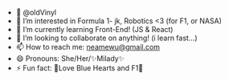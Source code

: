 - 👋 @oldVinyl
- 👀 I’m interested in Formula 1- jk, Robotics <3 (for F1, or NASA)
- 🌱 I’m currently learning Front-End! (JS & React)
- 💞️ I’m looking to collaborate on anything! (i learn fast...)
- 📫 How to reach me: neamewu@gmail.com
- 😄 Pronouns: She/Her/✨Milady✨
- ⚡ Fun fact: 🩵Love Blue Hearts and F1🧡

<!---
oldVinyl/oldVinyl is a ✨ special ✨ repository because its `README.md` (this file) appears on your GitHub profile.
You can click the Preview link to take a look at your changes.
--->
